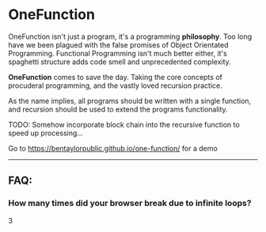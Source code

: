 # OneFunction
OneFunction isn't just a program, it's a programming **philosophy**. Too long have we been plagued with the false promises of Object Orientated Programming. Functional Programming isn't much better either, it's spaghetti structure adds code smell and unprecedented complexity.

**OneFunction** comes to save the day. Taking the core concepts of procuderal programming, and the vastly loved recursion practice.

As the name implies, all programs should be written with a single function, and recursion should be used to extend the programs functionality.

TODO: Somehow incorporate block chain into the recursive function to speed up processing...

Go to https://bentaylorpublic.github.io/one-function/ for a demo

---

## FAQ:
### How many times did your browser break due to infinite loops?

3